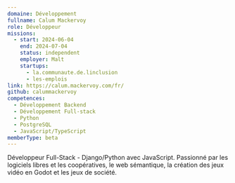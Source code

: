 ```yaml
---
domaine: Développement
fullname: Calum Mackervoy
role: Développeur
missions:
  - start: 2024-06-04
    end: 2024-07-04
    status: independent
    employer: Malt
    startups:
      - la.communaute.de.linclusion
      - les-emplois
link: https://calum.mackervoy.com/fr/
github: calummackervoy
competences:
  - Développement Backend
  - Développement Full-stack
  - Python
  - PostgreSQL
  - JavaScript/TypeScript
memberType: beta
---
```

Développeur Full-Stack - Django/Python avec JavaScript. Passionné par les logiciels libres et les coopératives, le web sémantique, la création des jeux vidéo en Godot et les jeux de société.
